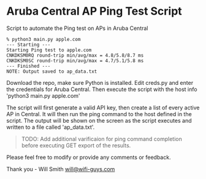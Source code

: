 # Aruba Central AP Ping Test Script
Script to automate the Ping test on APs in Aruba Central

```
% python3 main.py apple.com
--- Starting ---
Starting Ping test to apple.com
CNKDKSM0RQ round-trip min/avg/max = 4.8/5.8/8.7 ms
CNKDKSM0SC round-trip min/avg/max = 4.7/5.1/5.8 ms
--- Finished ---
NOTE: Output saved to ap_data.txt
```

Download the repo, make sure Python is installed.
Edit creds.py and enter the credentials for Aruba Central.
Then execute the script with the host info 'python3 main.py apple.com'

The script will first generate a valid API key, then create a list of every active AP in Central. It will then run the ping command to the host defined in the script. The output will be shown on the screen as the script executes and written to a file called 'ap_data.txt'.

>TODO: Add additional varificaion for ping command completion before executing GET export of the results.

Please feel free to modify or provide any comments or feedback.

Thank you - Will Smith
will@wifi-guys.com